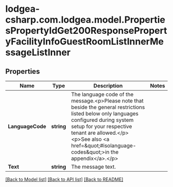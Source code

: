 
# lodgea-csharp.com.lodgea.model.PropertiesPropertyIdGet200ResponsePropertyFacilityInfoGuestRoomListInnerMessageListInner

## Properties

Name | Type | Description | Notes
------------ | ------------- | ------------- | -------------
**LanguageCode** | **string** | The language code of the message.&lt;p&gt;Please note that beside the general restrictions listed below only languages configured during system setup for your respective tenant are allowed.&lt;/p&gt;&lt;p&gt;See also &lt;a href&#x3D;\&quot;#isolanguage-codes\&quot;&gt;in the appendix&lt;/a&gt;.&lt;/p&gt; | 
**Text** | **string** | The message text. | 

[[Back to Model list]](../README.md#documentation-for-models)
[[Back to API list]](../README.md#documentation-for-api-endpoints)
[[Back to README]](../README.md)

